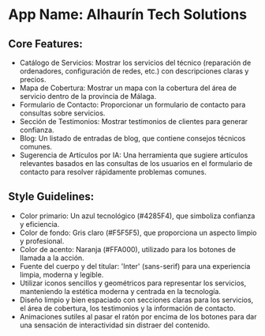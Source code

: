 # **App Name**: Alhaurín Tech Solutions

## Core Features:

- Catálogo de Servicios: Mostrar los servicios del técnico (reparación de ordenadores, configuración de redes, etc.) con descripciones claras y precios.
- Mapa de Cobertura: Mostrar un mapa con la cobertura del área de servicio dentro de la provincia de Málaga.
- Formulario de Contacto: Proporcionar un formulario de contacto para consultas sobre servicios.
- Sección de Testimonios: Mostrar testimonios de clientes para generar confianza.
- Blog: Un listado de entradas de blog, que contiene consejos técnicos comunes.
- Sugerencia de Artículos por IA: Una herramienta que sugiere artículos relevantes basados en las consultas de los usuarios en el formulario de contacto para resolver rápidamente problemas comunes.

## Style Guidelines:

- Color primario: Un azul tecnológico (#4285F4), que simboliza confianza y eficiencia.
- Color de fondo: Gris claro (#F5F5F5), que proporciona un aspecto limpio y profesional.
- Color de acento: Naranja (#FFA000), utilizado para los botones de llamada a la acción.
- Fuente del cuerpo y del titular: 'Inter' (sans-serif) para una experiencia limpia, moderna y legible.
- Utilizar iconos sencillos y geométricos para representar los servicios, manteniendo la estética moderna y centrada en la tecnología.
- Diseño limpio y bien espaciado con secciones claras para los servicios, el área de cobertura, los testimonios y la información de contacto.
- Animaciones sutiles al pasar el ratón por encima de los botones para dar una sensación de interactividad sin distraer del contenido.